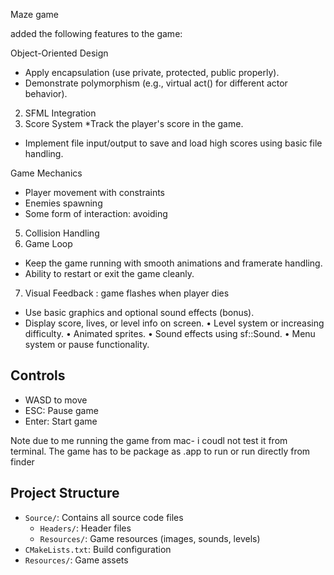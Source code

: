 Maze game


added the following features to the game:

Object-Oriented Design

* Apply encapsulation (use private, protected, public properly).
* Demonstrate polymorphism (e.g., virtual act() for different actor behavior).
2. SFML Integration
3. Score System
*Track the player's score in the game.
* Implement file input/output to save and load high scores using basic file handling.

Game Mechanics
* Player movement with constraints
* Enemies spawning
* Some form of interaction: avoiding
5. Collision Handling
6. Game Loop
* Keep the game running with smooth animations and framerate handling.
* Ability to restart or exit the game cleanly.
7. Visual Feedback : game flashes when player dies
* Use basic graphics and optional sound effects (bonus).
* Display score, lives, or level info on screen.
• Level system or increasing difficulty.
• Animated sprites.
• Sound effects using sf::Sound.
• Menu system or pause functionality.

## Controls

- WASD to move
- ESC: Pause game
- Enter: Start game

Note due to me running the game from mac- i coudl not test it from terminal. The game has to be package as .app to run or run directly from finder

## Project Structure
- `Source/`: Contains all source code files
  - `Headers/`: Header files
  - `Resources/`: Game resources (images, sounds, levels)
- `CMakeLists.txt`: Build configuration
- `Resources/`: Game assets